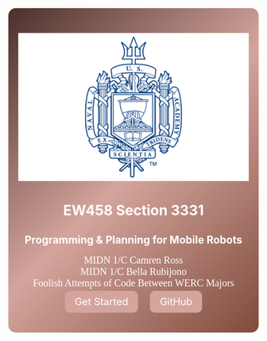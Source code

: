 <!-- markdownlint-disable first-line-h1 -->

<div style="background: linear-gradient(135deg, #4B2E2A, #D4A59D, #7F4B3B); text-align: center; color: white; padding: 50px 20px; border-radius: 15px;">
  <img src="images/logo2.png" alt="Logo" style="" />
  
  <h1 >EW458 Section 3331</h1>
  
  <h2> Programming & Planning for Mobile Robots</h2>

  <ul style="list-style-type: none; padding: 0; font-family: 'IM Fell English', serif;">
    <li style="font-size: 20px;">MIDN 1/C Camren Ross</li>
    <li style="font-size: 20px;">MIDN 1/C Bella Rubijono</li>
    <li style="font-size: 20px;">Foolish Attempts of Code Between WERC Majors</li>
  </ul>

  <div>
    <a href="#docsify" style="color: white; font-size: 20px; text-decoration: none; padding: 10px 20px; background-color: #D4A59D; border-radius: 10px; margin-right: 20px;">Get Started</a>
    <a href="https://github.com/CamRoss25/12WeekSpecial.git" style="color: white; font-size: 20px; text-decoration: none; padding: 10px 20px; background-color: #D4A59D; border-radius: 10px;">GitHub</a>
  </div>
</div>
